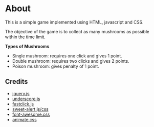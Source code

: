 # About
This is a simple game implemented using HTML, javascript and CSS.

The objective of the game is to collect as many mushrooms as possible within the time limit.

**Types of Mushrooms**
- Single mushroom: requires one click and gives 1 point.
- Double mushroom: requires two clicks and gives 2 points.
- Poison mushroom: gives penalty of 1 point.

## Credits
- [jquery.js](https://github.com/jquery/jquery)
- [underscore.js](https://github.com/jashkenas/underscore/)
- [fastclick.js](https://github.com/ftlabs/fastclick)
- [sweet-alert.js/css](https://github.com/t4t5/sweetalert)
- [font-awesome.css](https://github.com/FortAwesome/Font-Awesome)
- [animate.css](https://github.com/daneden/animate.css)
